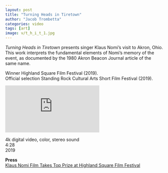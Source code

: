 ```yaml
---
layout: post
title: "Turning Heads in Tiretown"
author: "Jacob Trombetta"
categories: video
tags: [art]
image: v/t_h_i_t_1.jpg
---
```


*Turning Heads in Tiretown* presents singer Klaus Nomi’s visit to Akron, Ohio. This work interprets the fundamental elements of Nomi’s memory of the event, as documented by the 1980 Akron Beacon Journal article of the same name.

Winner Highland Square Film Festival (2019).  
Official selection Standing Rock Cultural Arts Short Film Festival (2019).

<div class="video">
  <iframe src="https://www.youtube.com/embed/ysN0zl6voxA" frameborder="0" allow="accelerometer; autoplay; encrypted-media; gyroscope; picture-in-picture" allowfullscreen></iframe>
</div>

4k digital video, color, stereo sound  
4:28  
2019

**Press**  
[Klaus Nomi Film Takes Top Prize at Highland Square Film Festival](https://www.wksu.org/post/klaus-nomi-film-takes-top-prize-highland-square-film-festival)
